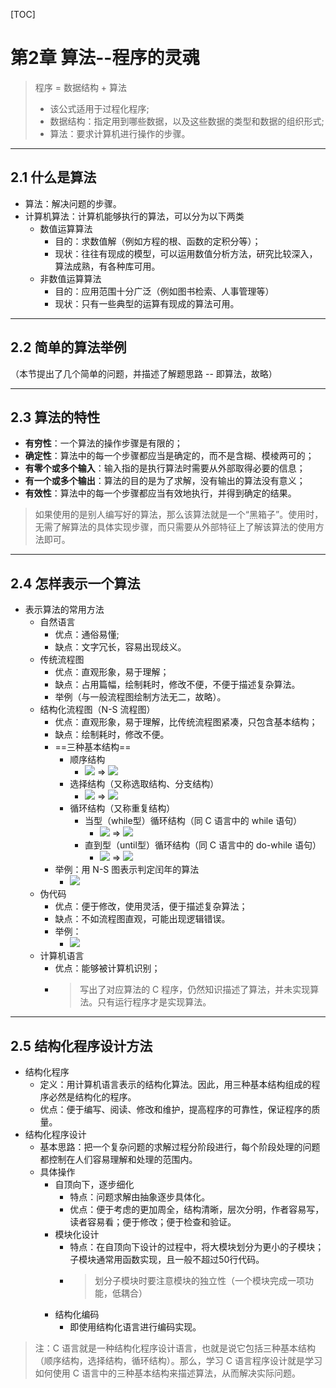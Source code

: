 [TOC]

# 第2章 算法--程序的灵魂

> 程序 = 数据结构 + 算法
> - 该公式适用于过程化程序;
> - 数据结构：指定用到哪些数据，以及这些数据的类型和数据的组织形式;
> - 算法：要求计算机进行操作的步骤。

---
## 2.1 什么是算法

- 算法：解决问题的步骤。
- 计算机算法：计算机能够执行的算法，可以分为以下两类
  - 数值运算算法
    - 目的：求数值解（例如方程的根、函数的定积分等）；
    - 现状：往往有现成的模型，可以运用数值分析方法，研究比较深入，算法成熟，有各种库可用。
  - 非数值运算算法
    - 目的：应用范围十分广泛（例如图书检索、人事管理等）
    - 现状：只有一些典型的运算有现成的算法可用。

---
## 2.2 简单的算法举例

（本节提出了几个简单的问题，并描述了解题思路 -- 即算法，故略）

---
## 2.3 算法的特性

- **有穷性**：一个算法的操作步骤是有限的；
- **确定性**：算法中的每一个步骤都应当是确定的，而不是含糊、模棱两可的；
- **有零个或多个输入**：输入指的是执行算法时需要从外部取得必要的信息；
- **有一个或多个输出**：算法的目的是为了求解，没有输出的算法没有意义；
- **有效性**：算法中的每一个步骤都应当有效地执行，并得到确定的结果。

> 如果使用的是别人编写好的算法，那么该算法就是一个“黑箱子”。使用时，无需了解算法的具体实现步骤，而只需要从外部特征上了解该算法的使用方法即可。

---
## 2.4 怎样表示一个算法

- 表示算法的常用方法
  - 自然语言
    - 优点：通俗易懂;
    - 缺点：文字冗长，容易出现歧义。
  - 传统流程图
    - 优点：直观形象，易于理解；
    - 缺点：占用篇幅，绘制耗时，修改不便，不便于描述复杂算法。
    - 举例（与一般流程图绘制方法无二，故略）。
  - 结构化流程图（N-S 流程图）
    - 优点：直观形象，易于理解，比传统流程图紧凑，只包含基本结构；
    - 缺点：绘制耗时，修改不便。
    - ==三种基本结构==
      - 顺序结构
        - ![](images/2020-01-27-12-04-08.png)  =>  ![](images/2020-01-27-12-11-42.png)
      - 选择结构（又称选取结构、分支结构）
        - ![](images/2020-01-27-12-05-31.png)  =>  ![](images/2020-01-27-12-12-20.png)
      - 循环结构（又称重复结构）
        - 当型（while型）循环结构（同 C 语言中的 while 语句）
          - ![](images/2020-01-27-12-06-00.png)  =>  ![](images/2020-01-27-12-12-52.png)
        - 直到型（until型）循环结构（同 C 语言中的 do-while 语句）
          - ![](images/2020-01-27-12-06-28.png)  =>  ![](images/2020-01-27-12-13-37.png)
    - 举例：用 N-S 图表示判定闰年的算法
      - ![](images/2020-01-27-12-16-04.png)
  - 伪代码
    - 优点：便于修改，使用灵活，便于描述复杂算法；
    - 缺点：不如流程图直观，可能出现逻辑错误。
    - 举例：
      - ![](images/2020-01-27-12-22-10.png)
  - 计算机语言
    - 优点：能够被计算机识别；
    - > 写出了对应算法的 C 程序，仍然知识描述了算法，并未实现算法。只有运行程序才是实现算法。

---
## 2.5 结构化程序设计方法

- 结构化程序
  - 定义：用计算机语言表示的结构化算法。因此，用三种基本结构组成的程序必然是结构化的程序。
  - 优点：便于编写、阅读、修改和维护，提高程序的可靠性，保证程序的质量。
- 结构化程序设计
  - 基本思路：把一个复杂问题的求解过程分阶段进行，每个阶段处理的问题都控制在人们容易理解和处理的范围内。
  - 具体操作
    - 自顶向下，逐步细化
      - 特点：问题求解由抽象逐步具体化。
      - 优点：便于考虑的更加周全，结构清晰，层次分明，作者容易写，读者容易看；便于修改；便于检查和验证。
    - 模块化设计
      - 特点：在自顶向下设计的过程中，将大模块划分为更小的子模块；子模块通常用函数实现，且一般不超过50行代码。
      - > 划分子模块时要注意模块的独立性（一个模块完成一项功能，低耦合）
    - 结构化编码
      - 即使用结构化语言进行编码实现。

> 注：C 语言就是一种结构化程序设计语言，也就是说它包括三种基本结构（顺序结构，选择结构，循环结构）。那么，学习 C 语言程序设计就是学习如何使用 C 语言中的三种基本结构来描述算法，从而解决实际问题。